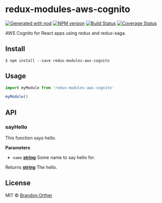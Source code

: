 # redux-modules-aws-cognito

[![Generated with nod](https://img.shields.io/badge/generator-nod-2196F3.svg?style=flat-square)](https://github.com/diegohaz/nod)
[![NPM version](https://img.shields.io/npm/v/redux-modules-aws-cognito.svg?style=flat-square)](https://npmjs.org/package/redux-modules-aws-cognito)
[![Build Status](https://img.shields.io/travis/omt-tech/redux-modules-aws-cognito/master.svg?style=flat-square)](https://travis-ci.org/omt-tech/redux-modules-aws-cognito) [![Coverage Status](https://img.shields.io/codecov/c/github/omt-tech/redux-modules-aws-cognito/master.svg?style=flat-square)](https://codecov.io/gh/omt-tech/redux-modules-aws-cognito/branch/master)

AWS Cognito for React apps using redux and redux-saga.

## Install

    $ npm install --save redux-modules-aws-cognito

## Usage

```js
import myModule from 'redux-modules-aws-cognito'

myModule()
```

## API

<!-- Generated by documentation.js. Update this documentation by updating the source code. -->

### sayHello

This function says hello.

**Parameters**

-   `name` **[string](https://developer.mozilla.org/en-US/docs/Web/JavaScript/Reference/Global_Objects/String)** Some name to say hello for.

Returns **[string](https://developer.mozilla.org/en-US/docs/Web/JavaScript/Reference/Global_Objects/String)** The hello.

## License

MIT © [Brandon Orther](http://omt.tech/)
